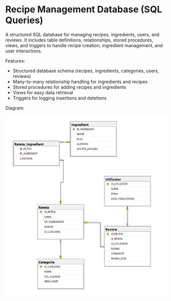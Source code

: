 # Recipe Management Database (SQL Queries)

  A structured SQL database for managing recipes, ingredients, users, and reviews. It includes table definitions, relationships, stored procedures, views, and triggers to handle recipe creation, ingredient management, and user interactions.

  Features:
   - Structured database schema (recipes, ingredients, categories, users, reviews)
   - Many-to-many relationship handling for ingredients and recipes
   - Stored procedures for adding recipes and ingredients
   - Views for easy data retrieval
   - Triggers for logging insertions and deletions

Diagram:


![Database Diagram](diagram.png)
